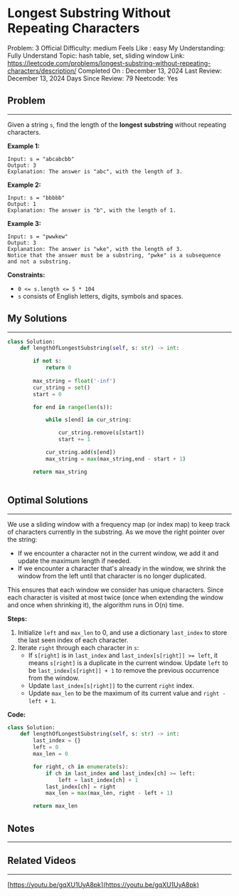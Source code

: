 # Longest Substring Without Repeating Characters

Problem: 3
Official Difficulty: medium
Feels Like : easy
My Understanding: Fully Understand
Topic: hash table, set, sliding window
Link: https://leetcode.com/problems/longest-substring-without-repeating-characters/description/
Completed On : December 13, 2024
Last Review: December 13, 2024
Days Since Review: 79
Neetcode: Yes

## Problem

---

Given a string `s`, find the length of the **longest substring** without repeating characters.

**Example 1:**

```
Input: s = "abcabcbb"
Output: 3
Explanation: The answer is "abc", with the length of 3.
```

**Example 2:**

```
Input: s = "bbbbb"
Output: 1
Explanation: The answer is "b", with the length of 1.
```

**Example 3:**

```
Input: s = "pwwkew"
Output: 3
Explanation: The answer is "wke", with the length of 3.
Notice that the answer must be a substring, "pwke" is a subsequence and not a substring.
```

**Constraints:**

- `0 <= s.length <= 5 * 104`
- `s` consists of English letters, digits, symbols and spaces.

## My Solutions

---

```python
class Solution:
    def lengthOfLongestSubstring(self, s: str) -> int:

        if not s:
            return 0
        
        max_string = float('-inf')
        cur_string = set()
        start = 0

        for end in range(len(s)):

            while s[end] in cur_string:

                cur_string.remove(s[start])
                start += 1

            cur_string.add(s[end])
            max_string = max(max_string,end - start + 1)

        return max_string

```

```python

```

## Optimal Solutions

---

We use a sliding window with a frequency map (or index map) to keep track of characters currently in the substring. As we move the right pointer over the string:

- If we encounter a character not in the current window, we add it and update the maximum length if needed.
- If we encounter a character that's already in the window, we shrink the window from the left until that character is no longer duplicated.

This ensures that each window we consider has unique characters. Since each character is visited at most twice (once when extending the window and once when shrinking it), the algorithm runs in O(n) time.

**Steps:**

1. Initialize `left` and `max_len` to 0, and use a dictionary `last_index` to store the last seen index of each character.
2. Iterate `right` through each character in `s`:
    - If `s[right]` is in `last_index` and `last_index[s[right]] >= left`, it means `s[right]` is a duplicate in the current window. Update `left` to be `last_index[s[right]] + 1` to remove the previous occurrence from the window.
    - Update `last_index[s[right]]` to the current `right` index.
    - Update `max_len` to be the maximum of its current value and `right - left + 1`.

**Code:**

```python
class Solution:
    def lengthOfLongestSubstring(self, s: str) -> int:
        last_index = {}
        left = 0
        max_len = 0

        for right, ch in enumerate(s):
            if ch in last_index and last_index[ch] >= left:
                left = last_index[ch] + 1
            last_index[ch] = right
            max_len = max(max_len, right - left + 1)

        return max_len
```

## Notes

---

 

## Related Videos

---

[https://youtu.be/gqXU1UyA8pk](https://youtu.be/gqXU1UyA8pk)